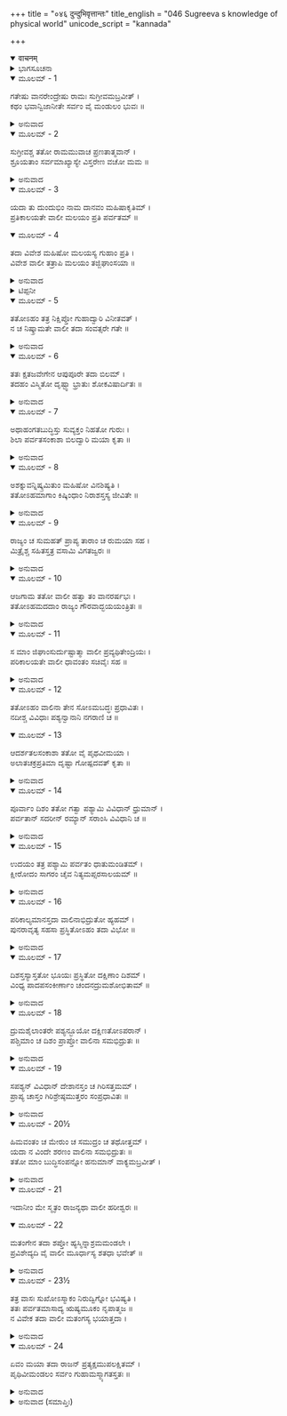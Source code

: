 +++
title = "०४६ दुन्दुभिवृत्तान्तः"
title_english = "046 Sugreeva s knowledge of physical world"
unicode_script = "kannada"

+++
<details open><summary>वाचनम्</summary>

<div class="audioEmbed"  caption="श्रीराम-हरिसीताराममूर्ति-घनपाठिभ्यां वचनम्" src="https://archive.org/download/Ramayana-recitation-Sriram-harisItArAmamUrti-Ghanapaati-v2/Kanda_4/Kanda_4_KSK-046-_Dundubhi_Vruthanthaha.mp3"></div>
</details>



<details><summary>ಭಾಗಸೂಚನಾ</summary>

ಸುಗ್ರೀವನು ಶ್ರೀರಾಮನಿಗೆ ತಾನು ಮಾಡಿದ ಭೂಮಂಡಲ ಪ್ರದಕ್ಷಿಣೆಯ ವೃತ್ತಾಂತವನ್ನು ತಿಳಿಸಿದುದು
</details>

<details open><summary>ಮೂಲಮ್ - 1</summary>

ಗತೇಷು ವಾನರೇಂದ್ರೇಷು ರಾಮಃ ಸುಗ್ರೀವಮಬ್ರವೀತ್ ।  
ಕಥಂ ಭವಾನ್ವಿಜಾನೀತೇ ಸರ್ವಂ ವೈ ಮಂಡುಲಂ ಭುವಃ ॥
</details>

<details><summary>ಅನುವಾದ</summary>

ಆ ಸಮಸ್ತ ವಾನರಯೂಥಪತಿಗಳು ಹೊರಟುಹೋದ ಬಳಿಕ ಶ್ರೀರಾಮಚಂದ್ರನು ಸುಗ್ರೀವನ ಬಳಿ ಕೇಳಿದನು-ಸಖನೇ! ನೀನು ಸಮಸ್ತ ಭೂಮಂಡಲದ ಸ್ಥಾನಗಳನ್ನು ಹೇಗೆ ತಿಳಿದಿರುವಿ.॥1॥
</details>

<details open><summary>ಮೂಲಮ್ - 2</summary>

ಸುಗ್ರೀವಶ್ಚ ತತೋ ರಾಮಮುವಾಚ  ಪ್ರಣತಾತ್ಮವಾನ್ ।  
ಶ್ರೂಯತಾಂ ಸರ್ವಮಾಖ್ಯಾಸ್ಯೇ ವಿಸ್ತರೇಣ ವಚೋ ಮಮ ॥
</details>

<details><summary>ಅನುವಾದ</summary>

ಆಗ ಸುಗ್ರೀವನು ವಿನೀತನಾಗಿ ಶ್ರೀರಾಮಚಂದ್ರನಲ್ಲಿ ಹೇಳಿದನು - ಭಗವಂತನೇ! ನಾನು ಎಲ್ಲವನ್ನು ವಿಸ್ತಾರದೊಂದಿಗೆ ಹೇಳುತ್ತೇನೆ. ನನ್ನ ಮಾತನ್ನು ಕೇಳು.॥2॥
</details>

<details open><summary>ಮೂಲಮ್ - 3</summary>

ಯದಾ ತು ದುಂದುಭಿಂ ನಾಮ ದಾನವಂ ಮಹಿಷಾಕೃತಿಮ್ ।  
ಪ್ರತಿಕಾಲಯತೇ ವಾಲೀ ಮಲಯಂ ಪ್ರತಿ ಪರ್ವತಮ್ ॥
</details>

<details open><summary>ಮೂಲಮ್ - 4</summary>

ತದಾ ವಿವೇಶ ಮಹಿಷೋ ಮಲಯಸ್ಯ ಗುಹಾಂ ಪ್ರತಿ ।  
ವಿವೇಶ ವಾಲೀ ತತ್ರಾಪಿ ಮಲಯಂ ತಜ್ಜಿಘಾಂಸಯಾ ॥
</details>

<details><summary>ಅನುವಾದ</summary>

ವಾಲಿಯು ಮಹಿಷರೂಪಧಾರೀ ದಾನವ ದುಂದುಬಿ* (ಅವನ ಪುತ್ರ ಮಾಯಾವಿ)ಯನ್ನು ಹಿಂಬಾಲಿಸಿದಾಗ ಆ ಮಹಿಷಪರ್ವತದ ಕಡೆಗೆ ಓಡಿದ ಮತ್ತು ಪರ್ವತದ ಗುಹೆಯನ್ನು ಹೊಕ್ಕನು. ಇದನ್ನು ನೋಡಿ ವಾಲಿಯು ಅವನನ್ನು ವಧಿಸಲು ಆ ಗುಹೆಯೊಳಗೆ ಪ್ರವೇಶಿಸಿದನು.॥3-4॥
</details>

<details><summary>ಟಿಪ್ಪನೀ</summary>

* ಇಲ್ಲಿ ದುಂದುಭಿ ಮತ್ತು ಮಹಿಷ ಶಬ್ದದಿಂದ ಅವನ ಪುತ್ರ ಮಾಯಾವೀ ಎಂಬ ದಾನವನ ವರ್ಣನೆಯೇ ಇದೆ ಎಂದು ತಿಳಿಯಬೇಕು ; ಏಕೆಂದರೆ ಮುಂದೆ ಹೇಳಿದ ಎಲ್ಲ ವೃತ್ತಾಂತವು ಅವನ ಸಂಬಂಧಿತವೇ ಆಗಿದೆ. ತಂದೆ ಕೋಣನ ರೂಪವನ್ನು ಧರಿಸುತ್ತಿದ್ದನು. ಇದೇ ಗುಣ ಅವನ ಪುತ್ರ ಮಾಯಾವಿಯಲ್ಲಿಯೂ ಇತ್ತು. ಅದಕ್ಕಾಗಿ ಅವನನ್ನು ಮಹಿಷ ಅಥವಾ ಮಹಿಷಾಕೃತಿ ಎಂದಿರುವುದು ಅಸಂಗತವಾಗುವುದಿಲ್ಲ.
</details>

<details open><summary>ಮೂಲಮ್ - 5</summary>

ತತೋಽಹಂ ತತ್ರ ನಿಕ್ಷಿಪ್ತೋ ಗುಹಾದ್ವಾರಿ ವಿನೀತವತ್ ।  
ನ ಚ ನಿಷ್ಕ್ರಾಮತೇ ವಾಲೀ ತದಾ ಸಂವತ್ಸರೇ ಗತೇ ॥
</details>

<details><summary>ಅನುವಾದ</summary>

ಆಗ ನಾನು ವಿನೀತಭಾವದಿಂದ ಆ ಗುಹೆಯ ದ್ವಾರದಲ್ಲಿ ನಿಂತಿದ್ದೆ; ಏಕೆಂದರೆ ವಾಲಿಯು ನನ್ನನ್ನು ಅಲ್ಲೇ ಬಿಟ್ಟಿದ್ದನು. ಆದರೆ ಒಂದು ವರ್ಷ ಕಳೆದು ಹೋದರೂ ವಾಲಿಯು ಗುಹೆಯಿಂದ ಹೊರಗೆ ಬಂದಿಲ್ಲ.॥5॥
</details>

<details open><summary>ಮೂಲಮ್ - 6</summary>

ತತಃ ಕ್ಷತಜವೇಗೇನ  ಆಪುಪೂರೇ ತದಾ ಬಿಲಮ್ ।  
ತದಹಂ ವಿಸ್ಮಿತೋ ದೃಷ್ಟ್ವಾ ಭ್ರಾತುಃ ಶೋಕವಿಷಾರ್ದಿತಃ ॥
</details>

<details><summary>ಅನುವಾದ</summary>

ಅನಂತರ ವೇಗವಾಗಿ ಹರಿಯುತ್ತಿದ್ದ ರಕ್ತದ ಧಾರೆಯಿಂದ ಆ ಗುಹೆಯೆಲ್ಲ ತುಂಬಿಹೋಯಿತು. ಇದನ್ನು ನೋಡಿ ನನಗೆ ಬಹಳ ವಿಸ್ಮಯವಾಯಿತು ಹಾಗೂ ನಾನು ಅಣ್ಣನ ಶೋಕದಿಂದ ವ್ಯಥಿತನಾದೆ.॥6॥
</details>

<details open><summary>ಮೂಲಮ್ - 7</summary>

ಅಥಾಹಂಗತಬುದ್ಧಿಸ್ತು ಸುವ್ಯಕ್ತಂ ನಿಹತೋ ಗುರುಃ ।  
ಶಿಲಾ ಪರ್ವತಸಂಕಾಶಾ ಬಿಲದ್ವಾರಿ ಮಯಾ ಕೃತಾ ॥
</details>

<details><summary>ಅನುವಾದ</summary>

ಈಗ ನನ್ನ ಅಣ್ಣನು ನಿಶ್ಚಯವಾಗಿ ಸತ್ತುಹೋದನು ಎಂದು ನನ್ನ ಬುದ್ಧಿಗೆ ಅನಿಸಿತು. ವಿಚಾರ ಬರುತ್ತಲೇ ನಾನು ಆ ಗುಹೆಯ ಬಾಗಿಲಲ್ಲಿ ದೊಡ್ಡದೊಂದು ಬಂಡೆಯನ್ನಿಟ್ಟೆ.॥7॥
</details>

<details open><summary>ಮೂಲಮ್ - 8</summary>

ಅಶಕ್ನುವನ್ನಿಷ್ಕ್ರಮಿತುಂ ಮಹಿಷೋ ವಿನಶಿಷ್ಯತಿ ।  
ತತೋಽಹಮಾಗಾಂ ಕಿಷ್ಕಿಂಧಾಂ ನಿರಾಶಸ್ತಸ್ಯ ಜೀವಿತೇ ॥
</details>

<details><summary>ಅನುವಾದ</summary>

ಈ ಬಂಡೆಯಿಂದ ಬಾಗಿಲು ಮುಚ್ಚಿದ್ದರಿಂದ ವಾಯಾವಿ ಹೊರಗೆ ಬರಲಾರನು, ಒಳಗೆ ಉಸಿರುಕಟ್ಟಿ ಸಾಯುವನು ಎಂದು ಯೋಚಿಸಿದೆ. ಬಳಿಕ ಅಣ್ಣನು ಮಡಿದಿರಬಹುದೆಂದು ಯೋಜಿಸಿ ನಿರಾಶನಾಗಿ ನಾನು ಕಿಷ್ಕಿಂಧೆಗೆ ಮರಳಿ ಬಂದೆ.॥8॥
</details>

<details open><summary>ಮೂಲಮ್ - 9</summary>

ರಾಜ್ಯಂ ಚ ಸುಮಹತ್ ಪ್ರಾಪ್ಯ ತಾರಾಂ ಚ ರುಮಯಾ ಸಹ ।  
ಮಿತ್ರೈಶ್ಚ ಸಹಿತಸ್ತತ್ರ ವಸಾಮಿ ವಿಗತಜ್ವರಃ ॥
</details>

<details><summary>ಅನುವಾದ</summary>

ಇಲ್ಲಿ ವಿಶಾಲರಾಜ್ಯವನ್ನು ಹಾಗೂ ರುಮಾ ಸಹಿತ ತಾರೆಯನ್ನು ಪಡೆದು ಮಿತ್ರರೊಂದಿಗೆ ನಾನು ನಿಶ್ಚಿಂತನಾಗಿ ಉಳಿದೆ.॥9॥
</details>

<details open><summary>ಮೂಲಮ್ - 10</summary>

ಆಜಗಾಮ ತತೋ ವಾಲೀ ಹತ್ವಾ ತಂ ವಾನರರ್ಷಭಃ ।  
ತತೋಽಹಮದದಾಂ ರಾಜ್ಯಂ ಗೌರವಾದ್ಭಯಯಂತ್ರಿತಃ ॥
</details>

<details><summary>ಅನುವಾದ</summary>

ಅನಂತರ ವಾನರಶ್ರೇಷ್ಠ ವಾಲಿಯು ಆ ದಾನವನನ್ನು ಕೊಂದು ಬಂದುಬಿಟ್ಟನು. ಅವನು ಬರುತ್ತಲೇ ನಾನು ಅಣ್ಣನ ಗೌರವದಿಂದ ಭಯಗೊಂಡು ಆ ರಾಜ್ಯವನ್ನು ಅವನಿಗೆ ಹಿಂದಕ್ಕೆ ಒಪ್ಪಿಸಿದೆ.॥10॥
</details>

<details open><summary>ಮೂಲಮ್ - 11</summary>

ಸ ಮಾಂ ಜಿಘಾಂಸುರ್ದುಷ್ಟಾತ್ಮಾ ವಾಲೀ ಪ್ರವ್ಯಥಿತೇಂದ್ರಿಯಃ ।  
ಪರಿಕಾಲಯತೇ ವಾಲೀ ಧಾವಂತಂ ಸಚಿವೈಃ ಸಹ ॥
</details>

<details><summary>ಅನುವಾದ</summary>

ಆದರೆ ದುಷ್ಟಾತ್ಮಾ ವಾಲಿಯು ನನ್ನನ್ನು ಕೊಂದುಹಾಕಲು ಬಯಸುತ್ತಿದ್ದನು, ಅವನು ‘ಇವನು ನನ್ನನ್ನು ಕೊಲ್ಲಲೆಂದೇ ಗುಹೆಯ ಬಾಗಿಲನ್ನು ಮುಚ್ಚಿ ಓಡಿ ಬಂದಿರುವನು’ ಎಂದು ನನ್ನನ್ನು ಕೊಲ್ಲಲು ಸಂಕಲ್ಪಿಸಿದನು. ಇದರಿಂದ ನನ್ನ ಎಲ್ಲ ಇಂದ್ರಿಯಗಳು ದುಃಖಿತವಾದುವು. ನಾನು ಪ್ರಾಣರಕ್ಷಣೆಗಾಗಿ ಮಂತ್ರಿಗಳೊಂದಿಗೆ ಓಡಿದೆ; ವಾಲಿಯು ನನ್ನನ್ನು ಬೆನ್ನಟ್ಟಿದನು.॥11॥
</details>

<details open><summary>ಮೂಲಮ್ - 12</summary>

ತತೋಽಹಂ ವಾಲಿನಾ ತೇನ ಸೋಽಮಬದ್ಧಃ ಪ್ರಧಾವಿತಃ ।  
ನದೀಶ್ಚ ವಿವಿಧಾಃ ಪಶ್ಯನ್ವಾನಾನಿ ನಗರಾಣಿ ಚ ॥
</details>

<details open><summary>ಮೂಲಮ್ - 13</summary>

ಆದರ್ಶತಲಸಂಕಾಶಾ ತತೋ ವೈ ಪೃಥವೀಮಯಾ ।  
ಅಲಾತಚಕ್ರಪ್ರತಿಮಾ ದೃಷ್ಟಾ ಗೋಷ್ಪದವತ್ ಕೃತಾ ॥
</details>

<details><summary>ಅನುವಾದ</summary>

ವಾಲಿಯು ನನ್ನನ್ನು ಅಟ್ಟಿಸಿಕೊಂಡು ಬಂದಾಗ ನಾನು ಜೋರಾಗಿ ಓಡಿದೆ. ಆಗಲೇ ನಾನು ಬೇರೆ-ಬೇರೆ ನದಿಗಳನ್ನು, ವನಗಳನ್ನು, ನಗರಗಳನ್ನು ನೋಡುತ್ತಾ ಇಡೀ ಪೃಥಿವಿಯನ್ನು ಹಸುವಿನ ಗೊರಸಿನಂತೆ ತಿಳಿದು ಅದರ ಪ್ರದಕ್ಷಿಣೆ ಮಾಡಿದೆ. ಓಡುವಾಗ ನನಗೆ ಈ ಭೂಮಿಯು ದರ್ಪಣದಂತೆ, ಬೆಂಕಿಯ ಚಕ್ರದಂತೆ ಕಂಡಿತು.॥12-13॥
</details>

<details open><summary>ಮೂಲಮ್ - 14</summary>

ಪೂರ್ವಾಂ ದಿಶಂ ತತೋ ಗತ್ವಾ ಪಶ್ಯಾಮಿ ವಿವಿಧಾನ್ ಧ್ರುಮಾನ್ ।  
ಪರ್ವತಾನ್ ಸದರೀನ್ ರಮ್ಯಾನ್ ಸರಾಂಸಿ ವಿವಿಧಾನಿ ಚ ॥
</details>

<details><summary>ಅನುವಾದ</summary>

ಅನಂತರ ಪೂರ್ವದಿಕ್ಕಿಗೆ ಹೋಗಿ ನಾನು ನಾನಾ ಪ್ರಕಾರದ ಕಂದಕಗಳ ಸಹಿತ ರಮಣೀಯ ಪರ್ವತಗಳನ್ನು ಮತ್ತು ಬಗೆ-ಬಗೆಯ ಸರೋವರಗಳನ್ನು ನೋಡಿದೆ.॥14॥
</details>

<details open><summary>ಮೂಲಮ್ - 15</summary>

ಉದಯಂ ತತ್ರ ಪಶ್ಯಾಮಿ ಪರ್ವತಂ ಧಾತುಮಂಡಿತಮ್ ।  
ಕ್ಷೀರೋದಂ ಸಾಗರಂ ಚೈವ ನಿತ್ಯಮಪ್ಸರಸಾಲಯಮ್ ॥
</details>

<details><summary>ಅನುವಾದ</summary>

ಅಲ್ಲಿ ನಾನಾ ಪ್ರಕಾರದ ಧಾತುಗಳಿಂದ ಕೂಡಿದ ಉದಯಾಚಲ ಹಾಗೂ ಅಪ್ಸರೆಯರ ನಿತ್ಯ ನಿವಾಸಸ್ಥಾನ ಕ್ಷಿರೋದ ಸಾಗರ ವನ್ನು ದರ್ಶಿಸಿದೆ.॥15॥
</details>

<details open><summary>ಮೂಲಮ್ - 16</summary>

ಪರಿಕಾಲ್ಯಮಾನಸ್ತದಾ ವಾಲಿನಾಭಿದ್ರುತೋ ಹ್ಯಹಮ್ ।  
ಪುನರಾವೃತ್ಯ ಸಹಸಾ ಪ್ರಸ್ಥಿತೋಽಹಂ ತದಾ ವಿಭೋ ॥
</details>

<details><summary>ಅನುವಾದ</summary>

ಆಗ ವಾಲಿಯು ಬೆನ್ನಟ್ಟುತ್ತಲೇ ಇದ್ದ ಮತ್ತು ನಾನು ಓಡುತ್ತಲೇ ಇದ್ದೆ. ಪ್ರಭೋ! ನಾನು ಇಲ್ಲಿಗೆ ಮರಳಿ ಬಂದಾಗ ವಾಲಿಯ ಭಯದಿಂದ ಪುನಃ ಕೂಡಲೇ ನನಗೆ ಓಡಬೇಕಾಯಿತು.॥16॥
</details>

<details open><summary>ಮೂಲಮ್ - 17</summary>

ದಿಶಸ್ತಸ್ಯಾಸ್ತತೋ ಭೂಯಃ ಪ್ರಸ್ಥಿತೋ ದಕ್ಷಿಣಾಂ ದಿಶಮ್ ।  
ವಿಂಧ್ಯ ಪಾದಪಸಂಕೀರ್ಣಾಂ ಚಂದನದ್ರುಮಶೋಭಿತಾಮ್ ॥
</details>

<details><summary>ಅನುವಾದ</summary>

ಆ ದಿಕ್ಕನ್ನು ಬಿಟ್ಟು ನಾನು ಮತ್ತೆ ದಕ್ಷಿಣ ದಿಕ್ಕಿಗೆ ಹೊರಟೆ. ಅಲ್ಲಿ ವಿಂದ್ಯಪರ್ವತ ಮತ್ತು ನಾನಾ ಪ್ರಕರಾದ ವೃಕ್ಷಗಳು ತುಂಬಿದ ಗಂಧದ ಮರಗಳಿಂದ ಸುಶೋಭಿತವಾದುದನ್ನು ನೋಡಿದೆ.॥17॥
</details>

<details open><summary>ಮೂಲಮ್ - 18</summary>

ದ್ರುಮಶೈಲಾಂತರೇ ಪಶ್ಯನ್ಭೂಯೋ ದಕ್ಷಿಣತೋಽಪರಾನ್ ।  
ಪಶ್ಚಿಮಾಂ ಚ ದಿಶಂ ಪ್ರಾಪ್ತೋ ವಾಲಿನಾ ಸಮಭಿದ್ರುತಃ ॥
</details>

<details><summary>ಅನುವಾದ</summary>

ವೃಕ್ಷಗಳು ಮತ್ತು ಪರ್ವತ ತಪ್ಪಲುಗಳಲ್ಲಿ ಪದೇ-ಪದೇ ವಾಲಿಯನ್ನು ನೋಡಿ ನಾನು ದಕ್ಷಿಣದಿಕ್ಕನ್ನು ಬಿಟ್ಟು, ವಾಲಿಯು ಅಟ್ಟಿಸಿಕೊಂಡು ಬಂದಿದ್ದರಿಂದ ಪಶ್ಚಿಮ ದಿಕ್ಕನ್ನು ಆಶ್ರಯಿಸಿದೆ.॥18॥
</details>

<details open><summary>ಮೂಲಮ್ - 19</summary>

ಸಪಶ್ಯನ್ ವಿವಿಧಾನ್ ದೇಶಾನಸ್ತಂ ಚ ಗಿರಿಸತ್ತಮಮ್ ।  
ಪ್ರಾಪ್ಯ ಚಾಸ್ತಂ ಗಿರಿಶ್ರೇಷ್ಠಮುತ್ತರಂ ಸಂಪ್ರಧಾವಿತಃ ॥
</details>

<details><summary>ಅನುವಾದ</summary>

ಅಲ್ಲಿ ನಾನಾ ಪ್ರಕಾರದ ದೇಶಗಳನ್ನು ನೋಡುತ್ತಾ ನಾನು ಗಿರಿಶ್ರೇಷ್ಠ ಅಸ್ತಾಚಲವನ್ನು ಸೇರಿದೆ. ಅಲ್ಲಿಗೆ ತಲುಪಿ ನಾನು ಪುನಃ ಉತ್ತರ ದಿಕ್ಕಿಗೆ ಓಡಿದೆ.॥19॥
</details>

<details open><summary>ಮೂಲಮ್ - 20½</summary>

ಹಿಮವಂತಂ ಚ ಮೇರುಂ ಚ ಸಮುದ್ರಂ ಚ ತಥೋತ್ತಮ್ ।  
ಯದಾ ನ ವಿಂದೇ ಶರಣಂ ವಾಲಿನಾ ಸಮಭಿದ್ರುತಃ ॥  
ತತೋ ಮಾಂ ಬುದ್ಧಿಸಂಪನ್ನೋ ಹನುಮಾನ್ ವಾಕ್ಯಮಬ್ರವೀತ್ ।
</details>

<details><summary>ಅನುವಾದ</summary>

ಹಿಮಾಲಯ, ಮೇರು ಮತ್ತು ಉತ್ತರ ಸಮುದ್ರದವರೆಗೆ ಹೋದರೂ ವಾಲಿಯು ಬೆನ್ನತ್ತಿದ್ದರಿಂದ ನನಗೆ ಎಲ್ಲಿಯೂ ಆಶ್ರಯ ಸಿಗದಿದ್ದಾಗ ಪರಮ ಬುದ್ಧಿವಂತ ಹನುಮಂತನು ನನಗೆ ಈ ಮಾತನ್ನು ಹೇಳಿದನು.॥20½॥
</details>

<details open><summary>ಮೂಲಮ್ - 21</summary>

ಇದಾನೀಂ ಮೇ ಸ್ಮೃತಂ ರಾಜನ್ಯಥಾ ವಾಲೀ ಹರೀಶ್ವರಃ ॥
</details>

<details open><summary>ಮೂಲಮ್ - 22</summary>

ಮತಂಗೇನ ತದಾ ಶಪ್ತೋ ಹ್ಯಸ್ಮಿನ್ನಾಶ್ರಮಮಂಡಲೇ ।  
ಪ್ರವಿಶೇದ್ಯದಿ ವೈ ವಾಲೀ ಮೂರ್ಧಾಸ್ಯ ಶತಧಾ ಭವೇತ್ ॥
</details>

<details><summary>ಅನುವಾದ</summary>

ರಾಜನೇ! ಈಗ ನನಗೆ ಜ್ಞಾಪಕವಾಯಿತು-ಮತಂಗ ಮಹಾಮುನಿಗಳು ‘ವಾಲಿಯು ಈ ಆಶ್ರಮಮಂಡಲದಲ್ಲಿ ಪ್ರವೇಶಿಸಿದರೆ ಅವನ ಮಸ್ತಕವು ನೂರಾರು ಹೋಳುಗಳಾಗಲಿ’ ಎಂದು ವಾಲಿಯನ್ನು ಶಪಿಸಿದ್ದರು.॥21-22॥
</details>

<details open><summary>ಮೂಲಮ್ - 23½</summary>

ತತ್ರ ವಾಸಃ ಸುಖೋಽಸ್ಮಾಕಂ ನಿರುದ್ವಿಗ್ನೋ ಭವಿಷ್ಯತಿ ।  
ತತಃ ಪರ್ವತಮಾಸಾದ್ಯ ಋಷ್ಯಮೂಕಂ ನೃಪಾತ್ಮಜ ॥  
ನ ವಿವೇಕ ತದಾ ವಾಲೀ ಮತಂಗಸ್ಯ ಭಯಾತ್ತದಾ ।
</details>

<details><summary>ಅನುವಾದ</summary>

ಆದ್ದರಿಂದ ಅಲ್ಲಿ ನೆಲೆಸುವುದು ನಮಗೆ ಸುಖಮಯ ಮತ್ತು ನಿರ್ಭಯವಾಗುವುದು. ರಾಜಕುಮಾರ! ಈ ನಿಶ್ಚಯಕ್ಕೆ ಅನುಸಾರ ನಾವು ಋಷ್ಯಮೂಕ ಪರ್ವತದ ಮೇಲೆ ಬಂದು ಇರತೊಡಗಿದೆವು. ಆಗ ಮತಂಗ ಋಷಿಯ ಭಯದಿಂದ ವಾಲಿಯು ಅಲ್ಲಿ ಪ್ರವೇಶಿಸಲಿಲ್ಲ.॥23½॥
</details>

<details open><summary>ಮೂಲಮ್ - 24</summary>

ಏವಂ ಮಯಾ ತದಾ ರಾಜನ್ ಪ್ರತ್ಯಕ್ಷಮುಪಲಕ್ಷಿತಮ್ ।  
ಪೃಥಿವೀಮಂಡಲಂ ಸರ್ವಂ ಗುಹಾಮಸ್ಮ್ಯಾಗತಸ್ತತಃ ॥
</details>

<details><summary>ಅನುವಾದ</summary>

ಶ್ರೀರಾಮನೇ! ಹೀಗೆ ನಾನು ಆ ದಿನಗಳಲ್ಲಿ ಸಮಸ್ತ ಭೂಮಂಡಲವನ್ನು ಪ್ರತ್ಯಕ್ಷವಾಗಿ ನೋಡಿದ್ದೆ. ಬಳಿಕ ಋಷ್ಯಮೂಕದ ಗುಹೆಗೆ ಬಂದಿದ್ದೆ.॥24॥
</details>

<details><summary>ಅನುವಾದ (ಸಮಾಪ್ತಿಃ)</summary>

ಶ್ರೀ ವಾಲ್ಮೀಕಿವಿರಚಿತ ಆರ್ಷರಾಮಾಯಣ ಆದಿಕಾವ್ಯದ ಕಿಷ್ಕಿಂಧಾಕಾಂಡದ ನಲವತ್ತಾರನೆಯ ಸರ್ಗ ಸಂಪೂರ್ಣವಾಯಿತು.॥46॥
</details>
